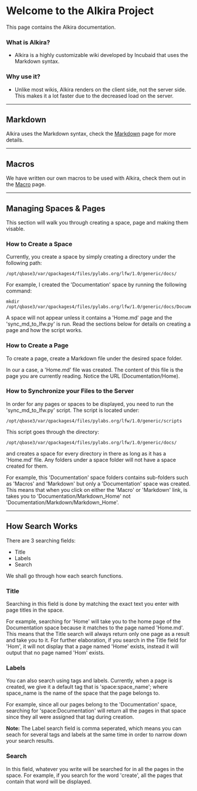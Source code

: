 # Welcome to the Alkira Project

This page contains the Alkira documentation.

### What is Alkira?

* Alkira is a highly customizable wiki developed by Incubaid that uses the Markdown syntax.

### Why use it?

* Unlike most wikis, Alkira renders on the client side, not the server side. This makes it a lot faster due to the decreased load on the server.

- - -

## Markdown

Alkira uses the Markdown syntax, check the [Markdown](/#/Documentation/Markdown_Home) page for more details.

- - -

## Macros

We have written our own macros to be used with Alkira, check them out in the [Macro](/#/Documentation/Macros_Home) page.

- - -

## Managing Spaces & Pages

This section will walk you through creating a space, page and making them visable.

### How to Create a Space

Currently, you create a space by simply creating a directory under the following path:

    /opt/qbase3/var/qpackages4/files/pylabs.org/lfw/1.0/generic/docs/

For example, I created the 'Documentation' space by running the following command:

    mkdir /opt/qbase3/var/qpackages4/files/pylabs.org/lfw/1.0/generic/docs/Documentation

A space will not appear unless it contains a 'Home.md' page and the 'sync\_md\_to\_lfw.py' is run. Read the sections below for details on creating a page and how the script works.

### How to Create a Page

To create a page, create a Markdown file under the desired space folder.

In our a case, a 'Home.md' file was created. The content of this file is the page you are currently reading. Notice the URL (Documentation/Home).

### How to Synchronize your Files to the Server

In order for any pages or spaces to be displayed, you need to run the 'sync\_md\_to\_lfw.py' script. The script is located under:

    /opt/qbase3/var/qpackages4/files/pylabs.org/lfw/1.0/generic/scripts

This script goes through the directory:

    /opt/qbase3/var/qpackages4/files/pylabs.org/lfw/1.0/generic/docs/

and creates a space for every directory in there as long as it has a 'Home.md' file. Any folders under a space folder will not have a space created for them.

For example, this 'Documentation' space folders contains sub-folders such as 'Macros' and 'Markdown' but only a 'Documentation' space was created. This means that when you click on either the 'Macro' or 'Markdown' link, is takes you to 'Documentation/Markdown\_Home' not 'Documentation/Markdown/Markdown\_Home'.

- - -

## How Search Works

There are 3 searching fields:

* Title
* Labels
* Search

We shall go through how each search functions.

### Title

Searching in this field is done by matching the exact text you enter with page titles in the space.

For example, searching for 'Home' will take you to the home page of the Documentation space because it matches to the page named 'Home.md'. This means that the Title search will always return only one page as a result and take you to it. For further elaboration, if you search in the Title field for 'Hom', it will not display that a page named 'Home' exists, instead it will output that no page named 'Hom' exists.

### Labels

You can also search using tags and labels. Currently, when a page is created, we give it a default tag that is 'space:space\_name'; where space\_name is the name of the space that the page belongs to.

For example, since all our pages belong to the 'Documentation' space, searching for 'space:Documentation' will return all the pages in that space since they all were assigned that tag during creation.

__Note:__ The Label search field is comma seperated, which means you can seach for several tags and labels at the same time in order to narrow down your search results.

### Search

In this field, whatever you write will be searched for in all the pages in the space. For example, if you search for the word 'create', all the pages that contain that word will be displayed.
